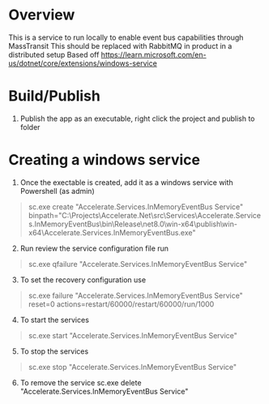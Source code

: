 # Overview
This is a service to run locally to enable event bus capabilities through MassTransit
This should be replaced with RabbitMQ in product in a distributed setup
Based off https://learn.microsoft.com/en-us/dotnet/core/extensions/windows-service


# Build/Publish
1. Publish the app as an executable, right click the project and publish to folder

# Creating a windows service
1. Once the exectable is created, add it as a windows service with Powershell (as admin)
> sc.exe create "Accelerate.Services.InMemoryEventBus Service" binpath="C:\Projects\Accelerate.Net\src\Services\Accelerate.Services.InMemoryEventBus\bin\Release\net8.0\win-x64\publish\win-x64\Accelerate.Services.InMemoryEventBus.exe"
2. Run review the service configuration file run
> sc.exe qfailure "Accelerate.Services.InMemoryEventBus Service"
3. To set the recovery configuration use
> sc.exe failure "Accelerate.Services.InMemoryEventBus Service" reset=0 actions=restart/60000/restart/60000/run/1000
4. To start the services
> sc.exe start "Accelerate.Services.InMemoryEventBus Service"
5. To stop the services
> sc.exe stop "Accelerate.Services.InMemoryEventBus Service"
6. To remove the service
sc.exe delete "Accelerate.Services.InMemoryEventBus Service"